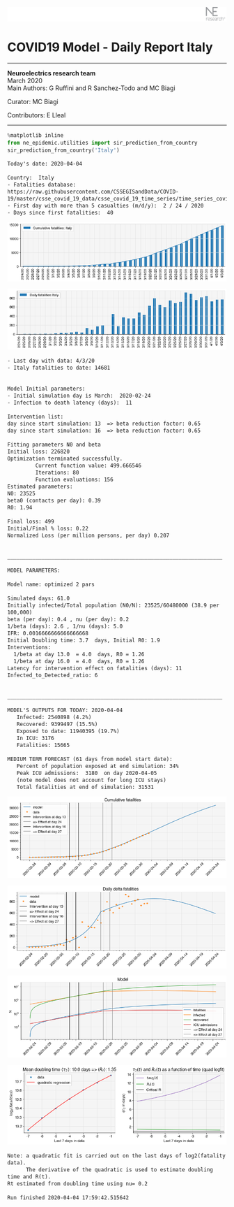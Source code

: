 ![](./images/logo.png)
# COVID19 Model - Daily Report Italy

---

**Neuroelectrics research team**  
March 2020  
Main Authors: G Ruffini and R Sanchez-Todo and MC Biagi

Curator: MC Biagi

Contributors: E Lleal

---


```python
%matplotlib inline
from ne_epidemic.utilities import sir_prediction_from_country
sir_prediction_from_country('Italy')
```

    Today's date: 2020-04-04 
    
    Country:  Italy
    - Fatalities database:  https://raw.githubusercontent.com/CSSEGISandData/COVID-19/master/csse_covid_19_data/csse_covid_19_time_series/time_series_covid19_deaths_global.csv
    - First day with more than 5 casualties (m/d/y):  2 / 24 / 2020
    - Days since first fatalities:  40



![png](02%20-%20Daily_Report_Italy_files/02%20-%20Daily_Report_Italy_1_1.png)



![png](02%20-%20Daily_Report_Italy_files/02%20-%20Daily_Report_Italy_1_2.png)


    - Last day with data: 4/3/20
    - Italy fatalities to date: 14681
     
    
    Model Initial parameters:
    - Initial simulation day is March:  2020-02-24
    - Infection to death latency (days):  11
    
    Intervention list:
    day since start simulation: 13  => beta reduction factor: 0.65
    day since start simulation: 16  => beta reduction factor: 0.65
    
    Fitting parameters N0 and beta
    Initial loss: 226820
    Optimization terminated successfully.
             Current function value: 499.666546
             Iterations: 80
             Function evaluations: 156
    Estimated parameters:
    N0: 23525
    beta0 (contacts per day): 0.39
    R0: 1.94
    
    Final loss: 499
    Initial/Final % loss: 0.22
    Normalized Loss (per million persons, per day) 0.207 
    
    
    _____________________________________________________________________
     
    MODEL PARAMETERS:
    
    Model name: optimized 2 pars
    
    Simulated days: 61.0
    Initially infected/Total population (N0/N): 23525/60480000 (38.9 per 100,000)
    beta (per day): 0.4 , nu (per day): 0.2
    1/beta (days): 2.6 , 1/nu (days): 5.0
    IFR: 0.0016666666666666668
    Initial Doubling time: 3.7  days, Initial R0: 1.9
    Interventions:
      1/beta at day 13.0  = 4.0  days, R0 = 1.26
      1/beta at day 16.0  = 4.0  days, R0 = 1.26
    Latency for intervention effect on fatalities (days): 11
    Infected_to_Detected_ratio: 6
    
    
    _____________________________________________________________________
    
    MODEL'S OUTPUTS FOR TODAY: 2020-04-04
       Infected: 2540898 (4.2%)
       Recovered: 9399497 (15.5%)
       Exposed to date: 11940395 (19.7%)
       In ICU: 3176
       Fatalities: 15665
     
    MEDIUM TERM FORECAST (61 days from model start date): 
       Percent of population exposed at end simulation: 34%
       Peak ICU admissions:  3180  on day 2020-04-05
       (note model does not account for long ICU stays)
       Total fatalities at end of simulation: 31531



![png](02%20-%20Daily_Report_Italy_files/02%20-%20Daily_Report_Italy_1_4.png)



![png](02%20-%20Daily_Report_Italy_files/02%20-%20Daily_Report_Italy_1_5.png)



![png](02%20-%20Daily_Report_Italy_files/02%20-%20Daily_Report_Italy_1_6.png)


     



![png](02%20-%20Daily_Report_Italy_files/02%20-%20Daily_Report_Italy_1_8.png)


    Note: a quadratic fit is carried out on the last days of log2(fatality data).
          The derivative of the quadratic is used to estimate doubling time and R(t).
    Rt estimated from doubling time using nu= 0.2
    
    Run finished 2020-04-04 17:59:42.515642



```python

```
